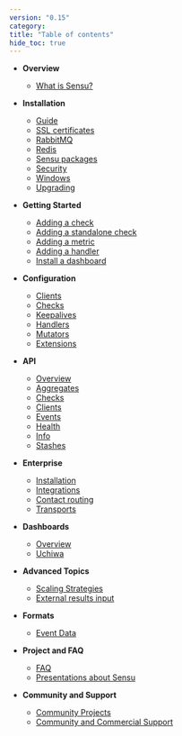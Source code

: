 ```yaml
---
version: "0.15"
category:
title: "Table of contents"
hide_toc: true
---
```


* **Overview**
  * [What is Sensu?](overview)

* **Installation**
  * [Guide](guide)
  * [SSL certificates](certificates)
  * [RabbitMQ](rabbitmq)
  * [Redis](redis)
  * [Sensu packages](packages)
  * [Security](security)
  * [Windows](windows)
  * [Upgrading](upgrading)

* **Getting Started**
  * [Adding a check](adding_a_check)
  * [Adding a standalone check](adding_a_standalone_check)
  * [Adding a metric](adding_a_metric)
  * [Adding a handler](adding_a_handler)
  * [Install a dashboard](install_a_dashboard)

* **Configuration**
  * [Clients](clients)
  * [Checks](checks)
  * [Keepalives](keepalives)
  * [Handlers](handlers)
  * [Mutators](mutators)
  * [Extensions](extensions)

* **API**
  * [Overview](api_overview)
  * [Aggregates](api_aggregates)
  * [Checks](api_checks)
  * [Clients](api_clients)
  * [Events](api_events)
  * [Health](api_health)
  * [Info](api_info)
  * [Stashes](api_stashes)

* **Enterprise**
  * [Installation](enterprise_installation)
  * [Integrations](enterprise_integrations)
  * [Contact routing](enterprise_contact_routing)
  * [Transports](enterprise_transports)

* **Dashboards**
  * [Overview](dashboards_overview)
  * [Uchiwa](dashboards_uchiwa)

* **Advanced Topics**
  * [Scaling Strategies](scaling_strategies)
  * [External results input](external_result_input)

* **Formats**
  * [Event Data](event_data)

* **Project and FAQ**
  * [FAQ](faq)
  * [Presentations about Sensu](presentations)

* **Community and Support**
  * [Community Projects](community)
  * [Community and Commercial Support](/support/)
